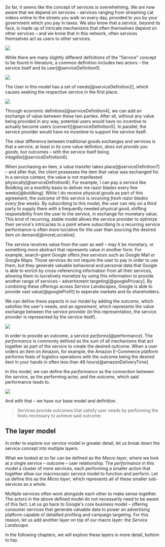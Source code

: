 So far, it seems like the concept of services is overwhelming. We are now aware that we depend on services – services ranging from streaming cat videos online to the streets you walk on every day, provided to you by your government which you pay in taxes. We also know that a service, beyond its face, is made up of intricate mechanisms that often themselves depend on other services – and we know that in this network, often services themselves act as users to other services.

<img src="/thesis/img/service.svg">

While there are many slightly different definitions of the "Service" concept to be found in literature, a common definition includes two actors – the service itself and its user[@serviceDefinition1].

<img src="/thesis/img/serviceAndUser.svg">

The User in this model has a set of needs[@serviceDefinition2], which causes seeking the respective service in the first place.

<img src="/thesis/img/serviceUserNeeds.svg">

Through economic defintions[@serviceDefinition4], we can add an exchange of value between these two parties. After all, without any value being provided in any way, potential users would have no incentive to actually become users (_convert_)[@serviceDefinition5]. In parallel, the service provider would have no incentive to support the service itself. 

The clear difference between traditional goods exchanges and services is that a service, at least in its core value defintion, _does not provide you goods_, but outcomes – with the service itself being _intagible_[@serviceDefinition6].

When purchasing an item, a value transfer takes place[@serviceDefinition7] – and after that, the client possesses the item that value was exchanged for. In a service context, the value is not manifested physically[@serviceDefinition8]. For example, I can pay a service like Boldking on a monthly basis to deliver me razor blades every few weeks[@boldking]. While I do receive physical goods as part of this agreement, the _outcome_ of this service is _receiving fresh razor blades every few weeks_. By subscribing to this model, the user can rely on a third party to supply them with a frequently needed physical good, shifting responsibility from the user to the service, in exchange for monetary value. This kind of recurring, stable model allows the service provider to optimize their service's intricacies to a point where subscribing to a recurring service performance is often more lucrative for the user than sourcing the desired item on demand[@moreLucrative].

The service receives value from the user as well – may it be monetary, or something more abstract that represents value in another form. For example, search-giant Google offers _free services_ such as Google Mail or Google Maps. Those services do not require the user to pay in order to use them, but they generate valuable behavioral and personal data that Google is able to enrich by cross-referencing information from all their services, allowing them to lucratively monetize by using this information to provide another range of services – advertisment targeting[@googlePrivacy]. By combining these offerings across _Service Landscapes_, Google is able to provide vast value[@googleProfit] to seperate markets and its shareholders.

We can define these aspects in our model by adding the _outcome_, which satisfies the user's needs, and an _agreement_, which represents the value exchange between the service provider (in this representation, the service provider is represented by the service itself).

<img src="/thesis/img/ServiceUserNeedsOutcomeAgreement.svg">

In order to provide an outcome, a service _performs_[@performance]. The _performance_ is commonly defined as the sum of all mechanisms that act together as part of the service to create the desired outcome. When a user orders an item on Amazon, for example, the Amazon E-Commerce platform performs feats of logistics operations with the outcome being the desired item in your hands in often less than 48 hours[@amazonDeliveryTime].

In this model, we can define the _performance_ as the connection between the service, as the performing actor, and the _outcome_, which said performance leads to. 

<img src="/thesis/img/ServiceUserNeedsOutcomeAgreementPerformance.svg">

And with that – we have our base model and definition.

> Services provide outcomes that satisfy user needs by performing the feats necessary to achieve said outcome.


## The layer model

In order to explore our service model in greater detail, let us break down the service concept into multiple layers.

What we looked at so far can be defined as the _Macro layer_, where we look at a single service – outcome – user relationship. The _performance_ in this model a cluster of more services, each performing a smaller action that together allow our macroscopic service model to function and perform. Let us define this as the _Micro layer_, which represents all of these smaller sub-services as a whole. 

Multiple services often work alongside each other to make sense together. The actors in the above defined model do not necessarily need to be aware of this fact. Let us go back to Google's core business model – offering consumer services that generate valuable data to power an advertising platform capable of detailled profiling and campaign targeting. For this reason, let us add another layer on top of our macro layer: the _Service Landscape_.

In the following chapters, we will explore these layers in more detail, bottom to top.